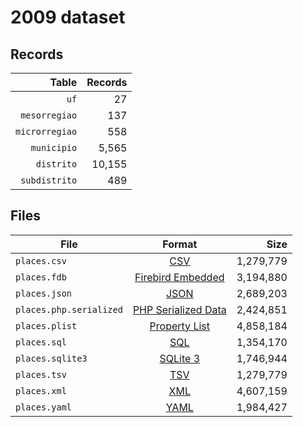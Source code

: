 # 2009 dataset

## Records

|          Table | Records |
| --------------:| -------:|
|           `uf` |      27 |
|  `mesorregiao` |     137 |
| `microrregiao` |     558 |
|    `municipio` |   5,565 |
|     `distrito` |  10,155 |
|  `subdistrito` |     489 |

## Files

| File                    | Format                                                                                          |      Size |
| ----------------------- |:-----------------------------------------------------------------------------------------------:| ---------:|
| `places.csv`            | [CSV](https://en.wikipedia.org/wiki/Comma-separated_values)                                     | 1,279,779 |
| `places.fdb`            | [Firebird Embedded](https://en.wikipedia.org/wiki/Embedded_database#Firebird_Embedded)          | 3,194,880 |
| `places.json`           | [JSON](https://en.wikipedia.org/wiki/JSON)                                                      | 2,689,203 |
| `places.php.serialized` | [PHP Serialized Data](https://en.wikipedia.org/wiki/Serialization#Programming_language_support) | 2,424,851 |
| `places.plist`          | [Property List](https://en.wikipedia.org/wiki/Property_list)                                    | 4,858,184 |
| `places.sql`            | [SQL](https://en.wikipedia.org/wiki/SQL)                                                        | 1,354,170 |
| `places.sqlite3`        | [SQLite 3](https://en.wikipedia.org/wiki/SQLite)                                                | 1,746,944 |
| `places.tsv`            | [TSV](https://en.wikipedia.org/wiki/Tab-separated_values)                                       | 1,279,779 |
| `places.xml`            | [XML](https://en.wikipedia.org/wiki/XML)                                                        | 4,607,159 |
| `places.yaml`           | [YAML](https://en.wikipedia.org/wiki/YAML)                                                      | 1,984,427 |
